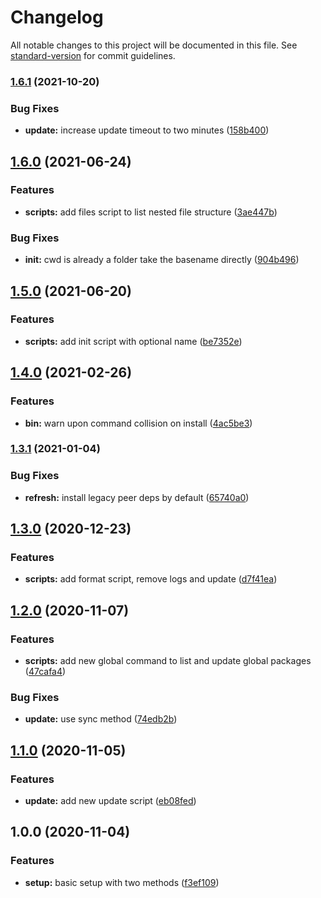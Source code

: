 # Changelog

All notable changes to this project will be documented in this file. See [standard-version](https://github.com/conventional-changelog/standard-version) for commit guidelines.

### [1.6.1](https://github.com/tobua/epic-cli/compare/v1.6.0...v1.6.1) (2021-10-20)


### Bug Fixes

* **update:** increase update timeout to two minutes ([158b400](https://github.com/tobua/epic-cli/commit/158b400bd7cc0faf84bfc8d24d5815655b022e57))

## [1.6.0](https://github.com/tobua/epic-cli/compare/v1.5.0...v1.6.0) (2021-06-24)


### Features

* **scripts:** add files script to list nested file structure ([3ae447b](https://github.com/tobua/epic-cli/commit/3ae447b6daa865461ecc1c8b994fb42820e7f1cb))


### Bug Fixes

* **init:** cwd is already a folder take the basename directly ([904b496](https://github.com/tobua/epic-cli/commit/904b4962c4af438a55a1a077803632d5d6db23e3))

## [1.5.0](https://github.com/tobua/epic-cli/compare/v1.4.0...v1.5.0) (2021-06-20)


### Features

* **scripts:** add init script with optional name ([be7352e](https://github.com/tobua/epic-cli/commit/be7352eb5f075b30e8255e13571db84c8dacc4bf))

## [1.4.0](https://github.com/tobua/epic-cli/compare/v1.3.1...v1.4.0) (2021-02-26)


### Features

* **bin:** warn upon command collision on install ([4ac5be3](https://github.com/tobua/epic-cli/commit/4ac5be3c733bd25674bfde5c78e7f61b78b6b1e3))

### [1.3.1](https://github.com/tobua/epic-cli/compare/v1.3.0...v1.3.1) (2021-01-04)


### Bug Fixes

* **refresh:** install legacy peer deps by default ([65740a0](https://github.com/tobua/epic-cli/commit/65740a034d20b3267fdbb5d0a4742607bf3e43f2))

## [1.3.0](https://github.com/tobua/epic-cli/compare/v1.2.0...v1.3.0) (2020-12-23)


### Features

* **scripts:** add format script, remove logs and update ([d7f41ea](https://github.com/tobua/epic-cli/commit/d7f41ea4ae08d0a56ea97a6c33d0a6d63863be81))

## [1.2.0](https://github.com/tobua/epic-cli/compare/v1.1.0...v1.2.0) (2020-11-07)


### Features

* **scripts:** add new global command to list and update global packages ([47cafa4](https://github.com/tobua/epic-cli/commit/47cafa47031ba9f2be8ad5282331d80e3627f462))


### Bug Fixes

* **update:** use sync method ([74edb2b](https://github.com/tobua/epic-cli/commit/74edb2b1d5de9dc4bfcfd2099c2dd807efc8343c))

## [1.1.0](https://github.com/tobua/epic-cli/compare/v1.0.0...v1.1.0) (2020-11-05)


### Features

* **update:** add new update script ([eb08fed](https://github.com/tobua/epic-cli/commit/eb08fed8f33f28bbc1022a8227b5a67f4e3eb83b))

## 1.0.0 (2020-11-04)


### Features

* **setup:** basic setup with two methods ([f3ef109](https://github.com/tobua/epic-cli/commit/f3ef109ed03000c4c299ce456b64e99e41b23097))
